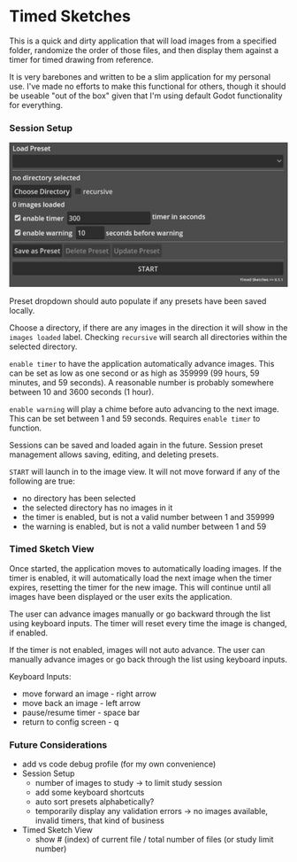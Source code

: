 # Timed Sketches

This is a quick and dirty application that will load images from a specified folder, randomize the order of those files, and then display them against a timer for timed drawing from reference.

It is very barebones and written to be a slim application for my personal use. I've made no efforts to make this functional for others, though it should be useable "out of the box" given that I'm using default Godot functionality for everything.

### Session Setup

![Session Management Screenshot](screenshots/0.1.1.jpg)

Preset dropdown should auto populate if any presets have been saved locally.

Choose a directory, if there are any images in the direction it will show in the `images loaded` label. Checking `recursive` will search all directories within the selected directory.

`enable timer` to have the application automatically advance images. This can be set as low as one second or as high as 359999 (99 hours, 59 minutes, and 59 seconds). A reasonable number is probably somewhere between 10 and 3600 seconds (1 hour).

`enable warning` will play a chime before auto advancing to the next image. This can be set between 1 and 59 seconds. Requires `enable timer` to function.

Sessions can be saved and loaded again in the future. Session preset management allows saving, editing, and deleting presets.

`START` will launch in to the image view. It will not move forward if any of the following are true:
- no directory has been selected
- the selected directory has no images in it
- the timer is enabled, but is not a valid number between 1 and 359999
- the warning is enabled, but is not a valid number between 1 and 59

### Timed Sketch View

Once started, the application moves to automatically loading images. If the timer is enabled, it will automatically load the next image when the timer expires, resetting the timer for the new image. This will continue until all images have been displayed or the user exits the application.

The user can advance images manually or go backward through the list using keyboard inputs. The timer will reset every time the image is changed, if enabled.

If the timer is not enabled, images will not auto advance. The user can manually advance images or go back through the list using keyboard inputs.

Keyboard Inputs:

- move forward an image - right arrow
- move back an image - left arrow
- pause/resume timer - space bar
- return to config screen - q

### Future Considerations

- add vs code debug profile (for my own convenience)
- Session Setup
	- number of images to study -> to limit study session
	- add some keyboard shortcuts
	- auto sort presets alphabetically?
	- temporarily display any validation errors -> no images available, invalid timers, that kind of business
- Timed Sketch View
	- show # (index) of current file / total number of files (or study limit number)